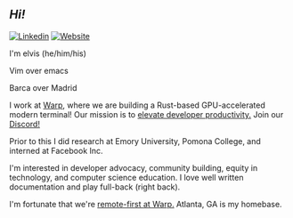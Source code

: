 ## <em>Hi!</em>

[![Linkedin](https://img.shields.io/badge/-Linkedin-blue?style=flat-square&logo=Linkedin&logoColor=white&link=https://www.linkedin.com/in/elviskahoro/)](https://www.linkedin.com/in/elviskahoro/) 
[![Website](https://img.shields.io/badge/-Website-critical?style=flat-square&logo=AddThis&logoColor=white&link=https://elvis.ai/)](https://elvis.ai/)

I'm elvis (he/him/his)

Vim over emacs

Barca over Madrid

I work at [Warp](https://warp.dev/), where we are building a Rust-based GPU-accelerated modern terminal!
Our mission is to [elevate developer productivity.](https://github.com/warpdotdev/Warp/discussions?discussions_q=label%3ARoadmap+sort%3Atop)
Join our [Discord!](https://discord.gg/warpdotdev)

Prior to this I did research at Emory University, Pomona College, and interned at Facebook Inc.

I'm interested in developer advocacy, community building, equity in technology, and computer science education.
I love well written documentation and play full-back (right back).

I'm fortunate that we're [remote-first at Warp.](https://www.warp.dev/hiring)
Atlanta, GA is my homebase.
